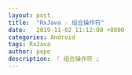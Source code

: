 ```yaml
---
layout: post
title:  "RxJava - 组合操作符"
date:   2019-11-02 11:12:00 +0800
categories: Android
tags: RxJava
author: pepe
description: 『 组合操作符 』
---
```





